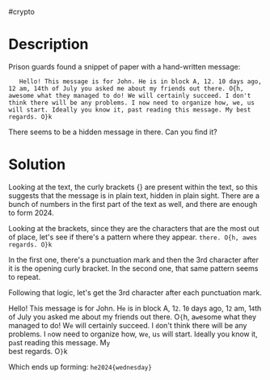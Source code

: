 #crypto 
# Description
Prison guards found a snippet of paper with a hand-written message:

`    Hello! This message is for John. He is in block A, 12. 10 days ago, 12 am, 14th of July you asked me about my friends out there. O{h, awesome what they managed to do! We will certainly succeed. I don't think there will be any problems. I now need to organize how, we, us will start. Ideally you know it, past reading this message. My best regards. O}k    `  

There seems to be a hidden message in there. Can you find it?

# Solution
Looking at the text, the curly brackets {} are present within the text, so this suggests that the message is in plain text, hidden in plain sight. There are a bunch of numbers in the first part of the text as well, and there are enough to form 2024.

Looking at the brackets, since they are the characters that are the most out of place, let's see if there's a pattern where they appear.
`there. O{h, awes`
`regards. O}k `

In the first one, there's a punctuation mark and then the 3rd character after it is the opening curly bracket. 
In the second one, that same pattern seems to repeat.

Following that logic, let's get the 3rd character after each punctuation mark.

Hello! T`h`is message is for John. H`e` is in block A, 1`2`. 1`0` days ago, 1`2` am, 1`4`th of July you asked me about my friends out there. O`{`h, a`w`esome what they managed to do! W`e` will certainly succeed. I `d`on't think there will be any problems. I `n`ow need to organize how, w`e`, u`s` will start. I`d`eally you know it, p`a`st reading this message. M`y`  
best regards. O`}`k

Which ends up forming: `he2024{wednesday}`